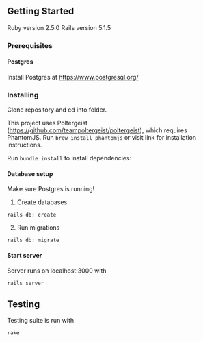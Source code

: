 
## Getting Started
Ruby version 2.5.0
Rails version 5.1.5

### Prerequisites
#### Postgres
Install Postgres at https://www.postgresql.org/

### Installing
Clone repository and cd into folder.  

This project uses Poltergeist (https://github.com/teampoltergeist/poltergeist), which requires PhantomJS.  Run ```brew install phantomjs```
or visit link for installation instructions.

Run ```bundle install``` to install dependencies:

#### Database setup
Make sure Postgres is running!

1. Create databases
```
rails db: create
```
2. Run migrations
```
rails db: migrate
```

#### Start server
Server runs on localhost:3000 with
```
rails server
```

## Testing

Testing suite is run with
```
rake
```

